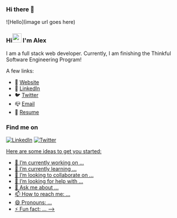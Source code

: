 ### Hi there 👋

![Hello](image url goes here)

### Hi<img src="https://media.giphy.com/media/hvRJCLFzcasrR4ia7z/giphy.gif" width="25px"></a> I'm Alex

I am a full stack web developer. Currently, I am finishing the Thinkful Software Engineering Program!


A few links:
- 🚀 [Website](https://alexmccaffrey.dev/)
- 📜 [LinkedIn](https://www.linkedin.com/in/alex-mccaffrey/)
- 🐦 [Twitter](https://twitter.com/alex_mccaff)
- 📪 [Email](mailto:alex.mccaffrey07@gmail.com)
- 🌈 [Resume](https://drive.google.com/file/d/1bWUQpKgFwHL4x7YcircJ0hAX5abwB__c/view?usp=sharing)

### Find me on
[<a href="https://www.linkedin.com/in/alex-mccaffrey/"><img alt="LinkedIn" src="https://img.shields.io/badge/linkedin%20-%230077B5.svg?&style=for-the-badge&logo=linkedin&logoColor=white"/></a>]() <a href="https://www.linkedin.com/in/alex-mccaffrey/">[<a href="https://twitter.com/alex_mccaff"><img alt="Twitter" src="https://img.shields.io/badge/<handle>%20-%231DA1F2.svg?&style=for-the-badge&logo=Twitter&logoColor=white"/>
</a>]() <a href="https://twitter.com/alex_mccaff">

Here are some ideas to get you started:

- 🔭 I’m currently working on ...
- 🌱 I’m currently learning ...
- 👯 I’m looking to collaborate on ...
- 🤔 I’m looking for help with ...
- 💬 Ask me about ...
- 📫 How to reach me: ...
- 😄 Pronouns: ...
- ⚡ Fun fact: ...
-->
